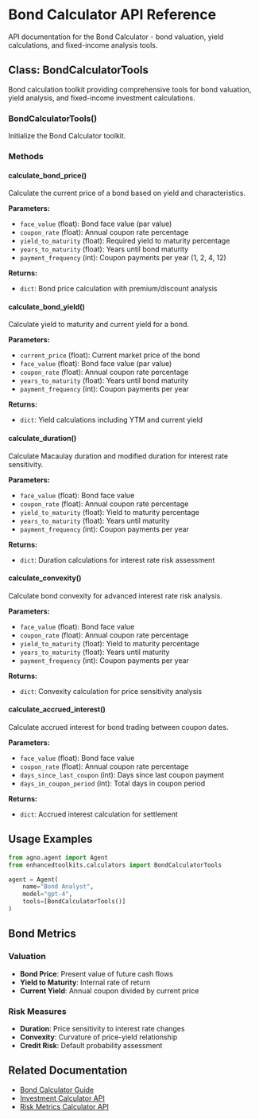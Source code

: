 # Bond Calculator API Reference

API documentation for the Bond Calculator - bond valuation, yield calculations, and fixed-income analysis tools.

## Class: BondCalculatorTools

Bond calculation toolkit providing comprehensive tools for bond valuation, yield analysis, and fixed-income investment calculations.

### BondCalculatorTools()

Initialize the Bond Calculator toolkit.

### Methods

#### calculate_bond_price()

Calculate the current price of a bond based on yield and characteristics.

**Parameters:**
- `face_value` (float): Bond face value (par value)
- `coupon_rate` (float): Annual coupon rate percentage
- `yield_to_maturity` (float): Required yield to maturity percentage
- `years_to_maturity` (float): Years until bond maturity
- `payment_frequency` (int): Coupon payments per year (1, 2, 4, 12)

**Returns:**
- `dict`: Bond price calculation with premium/discount analysis

#### calculate_bond_yield()

Calculate yield to maturity and current yield for a bond.

**Parameters:**
- `current_price` (float): Current market price of the bond
- `face_value` (float): Bond face value (par value)
- `coupon_rate` (float): Annual coupon rate percentage
- `years_to_maturity` (float): Years until bond maturity
- `payment_frequency` (int): Coupon payments per year

**Returns:**
- `dict`: Yield calculations including YTM and current yield

#### calculate_duration()

Calculate Macaulay duration and modified duration for interest rate sensitivity.

**Parameters:**
- `face_value` (float): Bond face value
- `coupon_rate` (float): Annual coupon rate percentage
- `yield_to_maturity` (float): Yield to maturity percentage
- `years_to_maturity` (float): Years until maturity
- `payment_frequency` (int): Coupon payments per year

**Returns:**
- `dict`: Duration calculations for interest rate risk assessment

#### calculate_convexity()

Calculate bond convexity for advanced interest rate risk analysis.

**Parameters:**
- `face_value` (float): Bond face value
- `coupon_rate` (float): Annual coupon rate percentage
- `yield_to_maturity` (float): Yield to maturity percentage
- `years_to_maturity` (float): Years until maturity
- `payment_frequency` (int): Coupon payments per year

**Returns:**
- `dict`: Convexity calculation for price sensitivity analysis

#### calculate_accrued_interest()

Calculate accrued interest for bond trading between coupon dates.

**Parameters:**
- `face_value` (float): Bond face value
- `coupon_rate` (float): Annual coupon rate percentage
- `days_since_last_coupon` (int): Days since last coupon payment
- `days_in_coupon_period` (int): Total days in coupon period

**Returns:**
- `dict`: Accrued interest calculation for settlement

## Usage Examples

```python
from agno.agent import Agent
from enhancedtoolkits.calculators import BondCalculatorTools

agent = Agent(
    name="Bond Analyst",
    model="gpt-4",
    tools=[BondCalculatorTools()]
)
```

## Bond Metrics

### Valuation
- **Bond Price**: Present value of future cash flows
- **Yield to Maturity**: Internal rate of return
- **Current Yield**: Annual coupon divided by current price

### Risk Measures
- **Duration**: Price sensitivity to interest rate changes
- **Convexity**: Curvature of price-yield relationship
- **Credit Risk**: Default probability assessment

## Related Documentation

- [Bond Calculator Guide](../../calculators/bond.md)
- [Investment Calculator API](investment.md)
- [Risk Metrics Calculator API](risk.md)